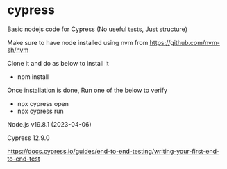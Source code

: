 # cypress
Basic nodejs code for Cypress (No useful tests, Just structure)

Make sure to have node installed using nvm from https://github.com/nvm-sh/nvm 

Clone it and do as below to install it

- npm install

Once installation is done, Run one of the below to verify

- npx cypress open
- npx cypress run

Node.js v19.8.1 (2023-04-06)

Cypress 12.9.0

https://docs.cypress.io/guides/end-to-end-testing/writing-your-first-end-to-end-test 
